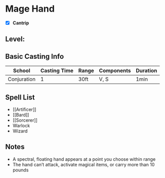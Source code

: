 # Mage Hand

- [x] **Cantrip**
## Level: 
## Basic Casting Info
| School      | Casting Time | Range | Components | Duration |
| ----------- | ------------ | ----- | ---------- | -------- |
| Conjuration | 1            | 30ft  | V, S       | 1min     |
## Spell List
- [[Artificer]]
- [[Bard]]
- [[Sorcerer]]
- Warlock
- Wizard

## Notes
- A spectral, floating hand appears at a point you choose within range
- The hand can’t attack, activate magical items, or carry more than 10 pounds